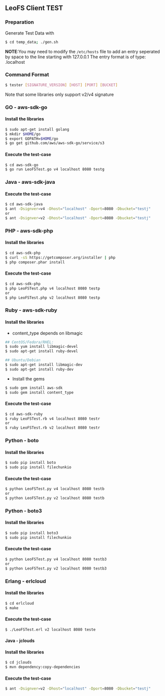 ## LeoFS Client TEST

### Preparation
Generate Test Data with
```bash
$ cd temp_data; ./gen.sh
```

**NOTE**:You may need to modify the ```/etc/hosts``` file to add an entry seperated by space to the line starting with 127.0.0.1
The entry format is of type: <testname>.localhost

### Command Format
```bash
$ tester [SIGNATURE_VERSION] [HOST] [PORT] [BUCKET]
```
Note that some libraries only support v2/v4 signature

### GO - aws-sdk-go
#### Install the libraries

```bash
$ sudo apt-get install golang
$ mkdir $HOME/go
$ export GOPATH=$HOME/go
$ go get github.com/aws/aws-sdk-go/service/s3
```

#### Execute the test-case

```bash
$ cd aws-sdk-go
$ go run LeoFSTest.go v4 localhost 8080 testg
```

### Java - aws-sdk-java
#### Execute the test-case

```bash
$ cd aws-sdk-java
$ ant -Dsignver=v4 -Dhost="localhost" -Dport=8080 -Dbucket="testj"
or
$ ant -Dsignver=v2 -Dhost="localhost" -Dport=8080 -Dbucket="testj"
```

### PHP - aws-sdk-php
#### Install the libraries

```bash
$ cd aws-sdk-php
$ curl -sS https://getcomposer.org/installer | php
$ php composer.phar install
```

#### Execute the test-case

```bash
$ cd aws-sdk-php
$ php LeoFSTest.php v4 localhost 8080 testp
or
$ php LeoFSTest.php v2 localhost 8080 testp
```

### Ruby - aws-sdk-ruby
#### Install the libraries

* content_type depends on libmagic

```bash
## CentOS/Fedora/RHEL:
$ sudo yum install libmagic-devel
$ sudo apt-get install ruby-devel

## Ubuntu/Debian
$ sudo apt-get install libmagic-dev
$ sudo apt-get install ruby-dev
```

* Install the gems

```bash
$ sudo gem install aws-sdk
$ sudo gem install content_type
```

#### Execute the test-case

```bash
$ cd aws-sdk-ruby
$ ruby LeoFSTest.rb v4 localhost 8080 testr
or
$ ruby LeoFSTest.rb v2 localhost 8080 testr
```

### Python - boto
#### Install the libraries

```bash
$ sudo pip install boto
$ sudo pip install filechunkio
```

#### Execute the test-case

```bash
$ python LeoFSTest.py v4 localhost 8080 testb
or
$ python LeoFSTest.py v2 localhost 8080 testb
```

### Python - boto3
#### Install the libraries

```bash
$ sudo pip install boto3
$ sudo pip install filechunkio
```

#### Execute the test-case

```bash
$ python LeoFSTest.py v4 localhost 8080 testb3
or
$ python LeoFSTest.py v2 localhost 8080 testb3
```

### Erlang - erlcloud
#### Install the libraries
```bash
$ cd erlcloud
$ make
```

#### Execute the test-case
```bash
$ ./LeoFSTest.erl v2 localhost 8080 teste
```

#### Java - jclouds
#### Install the libraries
```bash
$ cd jclouds
$ mvn dependency:copy-dependencies
```

#### Execute the test-case
```bash
$ ant -Dsignver=v2 -Dhost="localhost" -Dport=8080 -Dbucket="testj"
```
